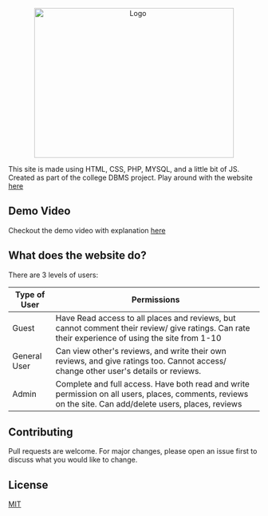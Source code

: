 <p align="center">
  <a href="https://github.com/HariAcidReign/Reviewia">
    <img src="https://user-images.githubusercontent.com/58134096/103447349-1c702a00-4cb0-11eb-900a-8fecaed0e760.png" alt="Logo" width="400" height="300">
  </a>

This site is made using HTML, CSS, PHP, MYSQL, and a little bit of JS. Created as part of the college DBMS project. Play around with the  website [here](https://reviewiaa.000webhostapp.com/main.php)

## Demo Video 
Checkout the demo video with explanation [here](https://drive.google.com/file/d/1lglaLskLA3Cb0-CrEHBCrPV5cHr7X-IG/view?usp=sharing)

## What does the website do? 

There are 3 levels of users: 

| Type of User  | Permissions   |
| ------------- | ------------- |
| Guest  | Have Read access to all places and reviews, but cannot comment their review/ give ratings. Can rate their experience of using the site from 1-10|
| General User  | Can view other's reviews, and write their own reviews, and give ratings too. Cannot access/ change other user's details or reviews.  |
| Admin  | Complete and full access. Have both read and write permission on all users, places, comments, reviews on the site. Can add/delete users, places, reviews  |


## Contributing
Pull requests are welcome. For major changes, please open an issue first to discuss what you would like to change.

## License
[MIT](https://choosealicense.com/licenses/mit/)
